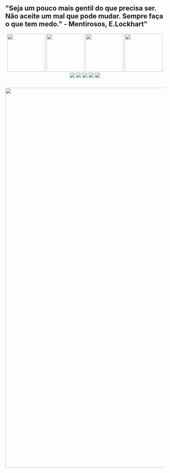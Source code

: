 ## "Seja um pouco mais gentil do que precisa ser. Não aceite um mal que pode mudar. Sempre faça o que tem medo." - Mentirosos, E.Lockhart"
  <div align="center">
    <a href="https://github.com/Gabriel0018/Linguagem-Assembly-Processador-LEG">
      <img height="120em" src="https://media.discordapp.net/attachments/882449328478748713/972574947790696538/assembly.png"></a>
    <a href="https://github.com/Gabriel0018/Sistemas-de-Informacao-UFRRJ/tree/Linguagem-de-Programa%C3%A7%C3%A3o-2">
      <img height="120em" src="https://media.discordapp.net/attachments/882449328478748713/972575267828686898/c.png"></a>
    <a href="https://github.com/Gabriel0018/Projeto-Extensionista-UFRRJ">
      <img height="120em" src="https://media.discordapp.net/attachments/882449328478748713/972576293059166239/html-css.png"></a>
    <a href="https://github.com/Gabriel0018/Python3">
      <img height="120em" src="https://media.discordapp.net/attachments/882449328478748713/972576506784153681/python.png"></a>

    
  <div> 
  <a href="https://www.linkedin.com/in/gabriel-madureira-5209a01b7/" target="_blank"><img src="https://img.shields.io/badge/LinkedIn-0077B5?style=for-the-badge&logo=linkedin&logoColor=white" target="_blank"></a>
  <a href="https://www.facebook.com/profile.php?id=100011463878716" target="_blank"><img src="https://img.shields.io/badge/Facebook-1877F2?style=for-the-badge&logo=facebook&logoColor=white" target="_blank"></a>
  <a href="mailto:gabrielmadureira9@gmail.com" target="_blank"><img src="https://img.shields.io/badge/Gmail-D14836?style=for-the-badge&logo=gmail&logoColor=white" target="_blank"></a>
  <a href="https://www.instagram.com/gabrielmadureira9/" target="_blank"><img src="https://img.shields.io/badge/Instagram-E4405F?style=for-the-badge&logo=instagram&logoColor=white" target="_blank"></a>
  <a href="https://discord.gg/PkSAGF2X" target ="_blank"><img src="https://img.shields.io/badge/Discord-7289DA?style=for-the-badge&logo=discord&logoColor=white" target ="_blank"></a>
  
##
  <div align="center">
    <a href="https://github.com/Gabriel0018/Sistemas-de-Informacao-UFRRJ"><img src="https://media.discordapp.net/attachments/962879321972813827/1002405515101483058/1631402629457.jpg" target="_blank" width="1200em"></img></a>
    
